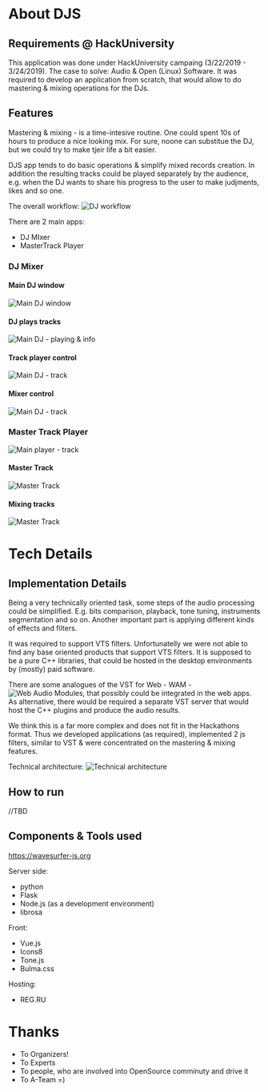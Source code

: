 # About DJS

## Requirements @ HackUniversity
This application was done under HackUniversity campaing (3/22/2019 - 3/24/2019).
The case to solve: Audio & Open (Linux) Software.
It was required to develop an application from scratch, that would allow to do mastering & mixing operations for the DJs.

## Features
Mastering & mixing - is a time-intesive routine. One could spent 10s of hours to produce a nice looking mix. For sure, noone can substitue the DJ, but we could try to make tjeir life a bit easier.

DJS app tends to do basic operations & simplify mixed records creation. In addition the resulting tracks could be played separately by the audience, e.g. when the DJ wants to share his progress to the user to make judjments, likes and so one. 

The overall workflow:
![DJ workflow](/wiki/Workflow.png)



There are 2 main apps:
 - DJ MIxer
 - MasterTrack Player


### DJ Mixer

#### Main DJ window

![Main DJ window](/wiki/dj_screen.png)

#### DJ plays tracks

![Main DJ - playing & info ](/wiki/dj_screen_info.png)

#### Track player control

![Main DJ - track](/wiki/dj_screen_track.png)

#### Mixer control

![Main DJ - track](/wiki/dj_mixer_controls.png)


### Master Track Player
![Main player - track](/wiki/main_screen.png)

#### Master Track

![Master Track](/wiki/main_screen_playing.png)

#### Mixing tracks
![Master Track](/wiki/main_screen_info.png)

# Tech Details

## Implementation Details

Being a very technically oriented task, some steps of the audio processing could be simplified. E.g. bits comparison, playback, tone tuning, instruments segmentation and so on. Another important part is applying different kinds of effects and filters.

It was required to support VTS filters. Unfortunatelly we were not able to find any base oriented products that support VTS filters. It is supposed to be a pure C++ libraries, that could be hosted in the desktop environments by (mostly) paid software.

There are some analogues of the VST for Web - WAM - ![Web Audio Modules](https://www.webaudiomodules.org/), that possibly could be integrated in the web apps. As alternative, there would be required a separate VST server that would host the C++ plugins and produce the audio results. 

We think this is a far more complex and does not fit in the Hackathons format. Thus we developed applications (as required), implemented 2 js filters, similar to VST & were concentrated on the mastering & mixing features.

Technical architecture:
![Technical architecture](/wiki/Tech-Architecture.png)

## How to run

//TBD

## Components & Tools used

https://wavesurfer-js.org

Server side:
 - python
 - Flask
 - Node.js (as a development environment)
 - librosa

Front: 
 - Vue.js
 - Icons8
 - Tone.js
 - Bulma.css
 
Hosting:
 - REG.RU

# Thanks

- To Organizers!
- To Experts
- To people, who are involved into OpenSource comminuty and drive it
- To A-Team =)